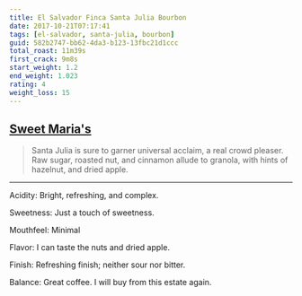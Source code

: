 ```yaml
---
title: El Salvador Finca Santa Julia Bourbon
date: 2017-10-21T07:17:41
tags: [el-salvador, santa-julia, bourbon]
guid: 582b2747-bb62-4da3-b123-13fbc21d1ccc
total_roast: 11m39s
first_crack: 9m8s
start_weight: 1.2
end_weight: 1.023
rating: 4
weight_loss: 15
---
```


## [Sweet Maria's][sm]

> Santa Julia is sure to garner universal acclaim, a real crowd pleaser. Raw
> sugar, roasted nut, and cinnamon allude to granola, with hints of hazelnut, and
> dried apple.

---

Acidity: Bright, refreshing, and complex.

Sweetness: Just a touch of sweetness.

Mouthfeel: Minimal

Flavor: I can taste the nuts and dried apple.

Finish: Refreshing finish; neither sour nor bitter.

Balance: Great coffee.  I will buy from this estate again.

[sm]: https://www.sweetmarias.com/product/el-salvador-finca-santa-julia
